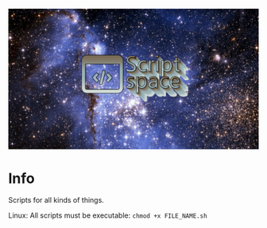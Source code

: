 <p align="center">
<img src="https://github.com/mcg-xx/script-space/blob/e5354ef2ef5e50b1170c6cca276e8f3347871267/script_space_logo.jpg" alt="script space logo" title="script space logo"/>
</p>

# Info
Scripts for all kinds of things.

Linux:
All scripts must be executable: `chmod +x FILE_NAME.sh`
